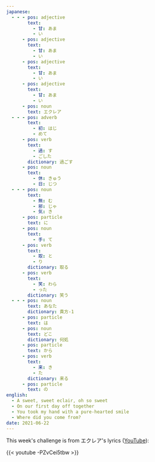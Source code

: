 ```yaml
---
japanese:
  - - - pos: adjective
        text:
          - 甘: あま
          - い
      - pos: adjective
        text:
          - 甘: あま
          - い
      - pos: adjective
        text:
          - 甘: あま
          - い
      - pos: adjective
        text:
          - 甘: あま
          - い
      - pos: noun
        text: エクレア
  - - - pos: adverb
        text:
          - 初: はじ
          - めて
      - pos: verb
        text:
          - 過: す
          - ごした
        dictionary: 過ごす
      - pos: noun
        text:
          - 休: きゅう
          - 日: じつ
  - - - pos: noun
        text:
          - 無: む
          - 邪: じゃ
          - 気: き
      - pos: particle
        text: に
      - pos: noun
        text:
          - 手: て
      - pos: verb
        text:
          - 取: と
          - り
        dictionary: 取る
      - pos: verb
        text:
          - 笑: わら
          - った
        dictionary: 笑う
  - - - pos: noun
        text: あなた
        dictionary: 貴方-1
      - pos: particle
        text: は
      - pos: noun
        text: どこ
        dictionary: 何処
      - pos: particle
        text: から
      - pos: verb
        text:
          - 来: き
          - た
        dictionary: 来る
      - pos: particle
        text: の   
english:
  - A sweet, sweet eclair, oh so sweet
  - On our first day off together
  - You took my hand with a pure-hearted smile
  - Where did you come from?
date: 2021-06-22
---
```


This week's challenge is from エクレア's lyrics ([YouTube](https://www.youtube.com/watch?v=-PZvCei5tbw)):

{{< youtube -PZvCei5tbw >}}